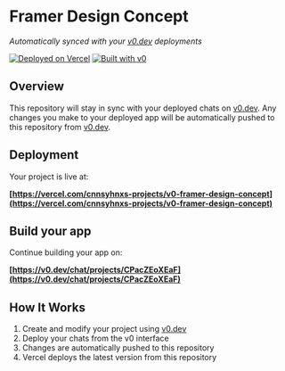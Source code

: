 # Framer Design Concept

*Automatically synced with your [v0.dev](https://v0.dev) deployments*

[![Deployed on Vercel](https://img.shields.io/badge/Deployed%20on-Vercel-black?style=for-the-badge&logo=vercel)](https://vercel.com/cnnsyhnxs-projects/v0-framer-design-concept)
[![Built with v0](https://img.shields.io/badge/Built%20with-v0.dev-black?style=for-the-badge)](https://v0.dev/chat/projects/CPacZEoXEaF)

## Overview

This repository will stay in sync with your deployed chats on [v0.dev](https://v0.dev).
Any changes you make to your deployed app will be automatically pushed to this repository from [v0.dev](https://v0.dev).

## Deployment

Your project is live at:

**[https://vercel.com/cnnsyhnxs-projects/v0-framer-design-concept](https://vercel.com/cnnsyhnxs-projects/v0-framer-design-concept)**

## Build your app

Continue building your app on:

**[https://v0.dev/chat/projects/CPacZEoXEaF](https://v0.dev/chat/projects/CPacZEoXEaF)**

## How It Works

1. Create and modify your project using [v0.dev](https://v0.dev)
2. Deploy your chats from the v0 interface
3. Changes are automatically pushed to this repository
4. Vercel deploys the latest version from this repository